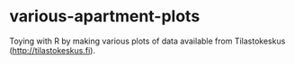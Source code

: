 various-apartment-plots
=======================

Toying with R by making various plots of data available from Tilastokeskus (http://tilastokeskus.fi).
